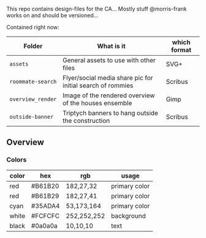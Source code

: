 This repo contains design-files for the CA… Mostly stuff @morris-frank works on and should be versioned…

Contained right now:

| Folder            | What is it                                                 | which format |
| ----------------- | ---------------------------------------------------------- | ------------ |
| `assets`          | General assets to use with other files                     | SVG+         |
| `roommate-search` | Flyer/social media share pic for initial search of rommies | Scribus      |
| `overview_render` | Image of the rendered overview of the houses ensemble      | Gimp         |
| `outside-banner`  | Triptych banners to hang outside the construction          | Scribus      |

## Overview

### Colors

| color | hex     | rgb         | usage         |
| ----- | ------- | ----------- | ------------- |
| red   | #B61B20 | 182,27,32   | primary color |
| red   | #B61B29 | 182,27,41   | primary color |
| cyan  | #35ADA4 | 53,173,164  | primary color |
| white | #FCFCFC | 252,252,252 | background    |
| black | #0a0a0a | 10,10,10    | text          |
